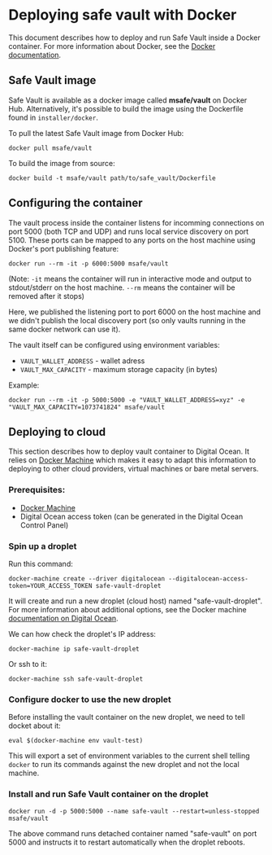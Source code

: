 # Deploying safe vault with Docker

This document describes how to deploy and run Safe Vault inside a Docker
container. For more information about Docker, see the [Docker documentation](https://docs.docker.com/).

## Safe Vault image

Safe Vault is available as a docker image called **msafe/vault** on Docker Hub.
Alternatively, it's possible to build the image using the Dockerfile found in `installer/docker`.

To pull the latest Safe Vault image from Docker Hub:

```
docker pull msafe/vault
```

To build the image from source:

```
docker build -t msafe/vault path/to/safe_vault/Dockerfile
```

## Configuring the container

The vault process inside the container listens for incomming connections
on port 5000 (both TCP and UDP) and runs local service discovery on port 5100.
These ports can be mapped to any ports on the host machine using Docker's port
publishing feature:

```
docker run --rm -it -p 6000:5000 msafe/vault
```

(Note: `-it` means the container will run in interactive mode and output to stdout/stderr on the host machine. `--rm` means the container will be removed after it stops)

Here, we published the listening port to port 6000 on the host machine and we
didn't publish the local discovery port (so only vaults running in the same docker network can use it).

The vault itself can be configured using environment variables:

- `VAULT_WALLET_ADDRESS` - wallet adress
- `VAULT_MAX_CAPACITY` - maximum storage capacity (in bytes)

Example:

```
docker run --rm -it -p 5000:5000 -e "VAULT_WALLET_ADDRESS=xyz" -e "VAULT_MAX_CAPACITY=1073741824" msafe/vault
```

## Deploying to cloud

This section describes how to deploy vault container to Digital Ocean. It relies on [Docker Machine](https://docs.docker.com/machine/overview/) which makes it easy to adapt this information to deploying to other cloud providers, virtual machines or bare metal servers.

### Prerequisites:
- [Docker Machine](https://docs.docker.com/machine/install-machine/)
- Digital Ocean access token (can be generated in the Digital Ocean Control Panel)

### Spin up a droplet

Run this command:

```
docker-machine create --driver digitalocean --digitalocean-access-token=YOUR_ACCESS_TOKEN safe-vault-droplet
```

It will create and run a new droplet (cloud host) named "safe-vault-droplet". For more information about additional options, see the Docker machine [documentation on Digital Ocean](https://docs.docker.com/machine/drivers/digital-ocean/).

We can how check the droplet's IP address:

```
docker-machine ip safe-vault-droplet
```

Or ssh to it:

```
docker-machine ssh safe-vault-droplet
```

### Configure docker to use the new droplet

Before installing the vault container on the new droplet, we need to tell docket about it:

```
eval $(docker-machine env vault-test)
```

This will export a set of environment variables to the current shell telling `docker` to run its commands against the new droplet and not the local machine.

### Install and run Safe Vault container on the droplet

```
docker run -d -p 5000:5000 --name safe-vault --restart=unless-stopped msafe/vault
```

The above command runs detached container named "safe-vault" on port 5000 and instructs it to restart automatically when the droplet reboots.


